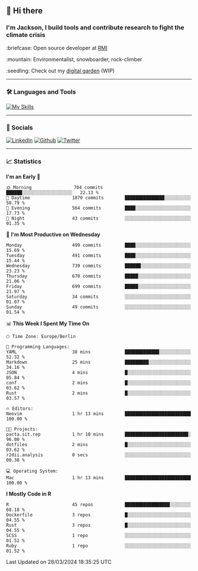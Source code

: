 ## :wave: Hi there
### I'm Jackson, I build tools and contribute research to fight the climate crisis
<p> :briefcase: Open source developer at <a href="https://rmi.org/" alt="RMI">RMI</a></p>
<p> :mountain: Environmentalist, snowboarder, rock-climber</p>
<p> :seedling: Check out my <a href="https://jdhoffa.github.io/" alt="digital garden">digital garden</a> (WIP) </p>

---

### :hammer_and_wrench: Languages and Tools

[![My Skills](https://skillicons.dev/icons?i=r,python,rust,js,html,css,postgresql,neovim,azure,docker,git&perline=6&theme=dark)](https://skillicons.dev)

---

### :iphone: Socials

[![LinkedIn](https://skillicons.dev/icons?i=linkedin&theme=dark)](https://www.linkedin.com/in/jackson-hoffart/) 
[![Github](https://skillicons.dev/icons?i=github&theme=dark)](https://github.com/jdhoffa) 
[![Twitter](https://skillicons.dev/icons?i=twitter&theme=dark)](https://twitter.com/jdhoffart) 

---

### :chart_with_upwards_trend: Statistics

 
<!--START_SECTION:waka-->
**I'm an Early 🐤** 

```text
🌞 Morning                704 commits         ██████░░░░░░░░░░░░░░░░░░░   22.13 % 
🌆 Daytime                1870 commits        ███████████████░░░░░░░░░░   58.79 % 
🌃 Evening                564 commits         ████░░░░░░░░░░░░░░░░░░░░░   17.73 % 
🌙 Night                  43 commits          ░░░░░░░░░░░░░░░░░░░░░░░░░   01.35 % 
```
📅 **I'm Most Productive on Wednesday** 

```text
Monday                   499 commits         ████░░░░░░░░░░░░░░░░░░░░░   15.69 % 
Tuesday                  491 commits         ████░░░░░░░░░░░░░░░░░░░░░   15.44 % 
Wednesday                739 commits         ██████░░░░░░░░░░░░░░░░░░░   23.23 % 
Thursday                 670 commits         █████░░░░░░░░░░░░░░░░░░░░   21.06 % 
Friday                   699 commits         █████░░░░░░░░░░░░░░░░░░░░   21.97 % 
Saturday                 34 commits          ░░░░░░░░░░░░░░░░░░░░░░░░░   01.07 % 
Sunday                   49 commits          ░░░░░░░░░░░░░░░░░░░░░░░░░   01.54 % 
```


📊 **This Week I Spent My Time On** 

```text
🕑︎ Time Zone: Europe/Berlin

💬 Programming Languages: 
YAML                     38 mins             █████████████░░░░░░░░░░░░   52.32 % 
Markdown                 25 mins             █████████░░░░░░░░░░░░░░░░   34.16 % 
JSON                     4 mins              █░░░░░░░░░░░░░░░░░░░░░░░░   05.84 % 
conf                     2 mins              █░░░░░░░░░░░░░░░░░░░░░░░░   03.62 % 
Rust                     2 mins              █░░░░░░░░░░░░░░░░░░░░░░░░   03.57 % 

🔥 Editors: 
Neovim                   1 hr 13 mins        █████████████████████████   100.00 % 

🐱‍💻 Projects: 
pacta.sit.rep            1 hr 10 mins        ████████████████████████░   96.00 % 
dotfiles                 2 mins              █░░░░░░░░░░░░░░░░░░░░░░░░   03.62 % 
r2dii.analysis           0 secs              ░░░░░░░░░░░░░░░░░░░░░░░░░   00.38 % 

💻 Operating System: 
Mac                      1 hr 13 mins        █████████████████████████   100.00 % 
```

**I Mostly Code in R** 

```text
R                        45 repos            █████████████████░░░░░░░░   68.18 % 
Dockerfile               3 repos             █░░░░░░░░░░░░░░░░░░░░░░░░   04.55 % 
Rust                     3 repos             █░░░░░░░░░░░░░░░░░░░░░░░░   04.55 % 
SCSS                     1 repo              ░░░░░░░░░░░░░░░░░░░░░░░░░   01.52 % 
Ruby                     1 repo              ░░░░░░░░░░░░░░░░░░░░░░░░░   01.52 % 
```




 Last Updated on 28/03/2024 18:35:25 UTC
<!--END_SECTION:waka-->
